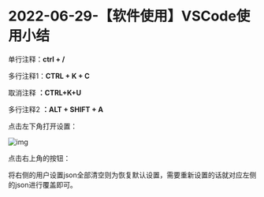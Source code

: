 # 2022-06-29-【软件使用】VSCode使用小结

单行注释：**ctrl + /**

多行注释1：**CTRL + K + C**

取消注释 **：CTRL+K+U**

多行注释2 **：ALT + SHIFT + A**

点击左下角打开设置：

 ![img](https://upload-images.jianshu.io/upload_images/6879581-9b1e204b96c19c70.png)

点击右上角的按钮：

将右侧的用户设置json全部清空则为恢复默认设置，需要重新设置的话就对应左侧的json进行覆盖即可。



